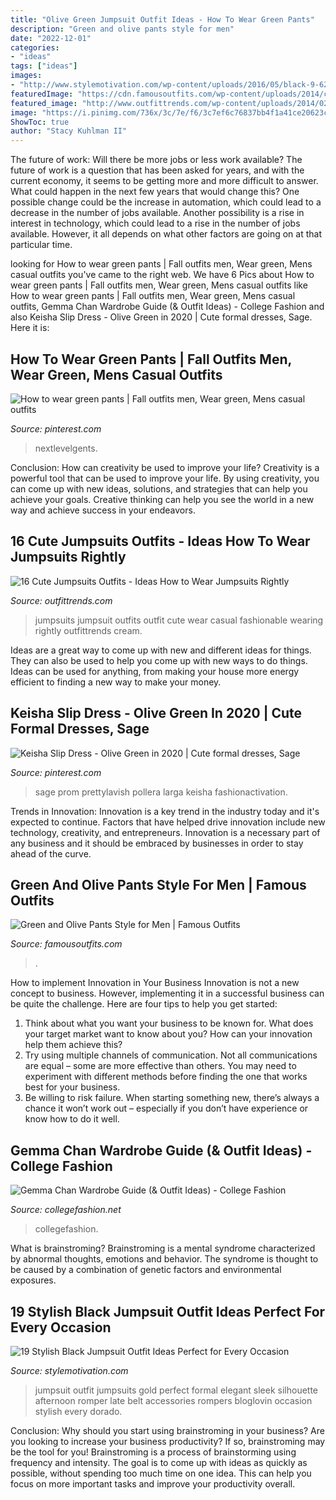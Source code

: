 ```yaml
---
title: "Olive Green Jumpsuit Outfit Ideas - How To Wear Green Pants"
description: "Green and olive pants style for men"
date: "2022-12-01"
categories:
- "ideas"
tags: ["ideas"]
images:
- "http://www.stylemotivation.com/wp-content/uploads/2016/05/black-9-620x930.jpg"
featuredImage: "https://cdn.famousoutfits.com/wp-content/uploads/2014/collections/green-olive-pants/olive-green-pants-11.jpg"
featured_image: "http://www.outfittrends.com/wp-content/uploads/2014/02/White-Jumpsuits-for-women.jpg"
image: "https://i.pinimg.com/736x/3c/7e/f6/3c7ef6c76837bb4f1a41ce20623c39ac.jpg"
ShowToc: true
author: "Stacy Kuhlman II"
---
```



The future of work: Will there be more jobs or less work available?
The future of work is a question that has been asked for years, and with the current economy, it seems to be getting more and more difficult to answer. What could happen in the next few years that would change this? One possible change could be the increase in automation, which could lead to a decrease in the number of jobs available. Another possibility is a rise in interest in technology, which could lead to a rise in the number of jobs available. However, it all depends on what other factors are going on at that particular time.

	

		
looking for How to wear green pants | Fall outfits men, Wear green, Mens casual outfits you've came to the right web. We have 6 Pics about How to wear green pants | Fall outfits men, Wear green, Mens casual outfits like How to wear green pants | Fall outfits men, Wear green, Mens casual outfits, Gemma Chan Wardrobe Guide (&amp; Outfit Ideas) - College Fashion and also Keisha Slip Dress - Olive Green in 2020 | Cute formal dresses, Sage. Here it is:
		
    
## How To Wear Green Pants | Fall Outfits Men, Wear Green, Mens Casual Outfits

<img loading=lazy src="https://i.pinimg.com/originals/22/a6/6c/22a66c03a2e90281f9d2f21abe142b30.jpg" onerror="this.onerror=null;this.src='https://tse3.mm.bing.net/th?id=OIP.4g_SjXRlgiKngGDNhnnhQwHaJ4&amp;pid=15.1';" alt="How to wear green pants | Fall outfits men, Wear green, Mens casual outfits">

_Source: pinterest.com_

>nextlevelgents. 

	

Conclusion: How can creativity be used to improve your life?
Creativity is a powerful tool that can be used to improve your life. By using creativity, you can come up with new ideas, solutions, and strategies that can help you achieve your goals. Creative thinking can help you see the world in a new way and achieve success in your endeavors.

    
## 16 Cute Jumpsuits Outfits - Ideas How To Wear Jumpsuits Rightly

<img loading=lazy src="http://www.outfittrends.com/wp-content/uploads/2014/02/White-Jumpsuits-for-women.jpg" onerror="this.onerror=null;this.src='https://tse1.mm.bing.net/th?id=OIP.LxbVt69C4YoANRiGrPPNQQHaLB&amp;pid=15.1';" alt="16 Cute Jumpsuits Outfits - Ideas How to Wear Jumpsuits Rightly">

_Source: outfittrends.com_

>jumpsuits jumpsuit outfits outfit cute wear casual fashionable wearing rightly outfittrends cream. 

	

Ideas are a great way to come up with new and different ideas for things. They can also be used to help you come up with new ways to do things. Ideas can be used for anything, from making your house more energy efficient to finding a new way to make your money.

    
## Keisha Slip Dress - Olive Green In 2020 | Cute Formal Dresses, Sage

<img loading=lazy src="https://i.pinimg.com/736x/3c/7e/f6/3c7ef6c76837bb4f1a41ce20623c39ac.jpg" onerror="this.onerror=null;this.src='https://tse3.mm.bing.net/th?id=OIP.DhYfk0Gf5X18xCc5uYL6ygHaL2&amp;pid=15.1';" alt="Keisha Slip Dress - Olive Green in 2020 | Cute formal dresses, Sage">

_Source: pinterest.com_

>sage prom prettylavish pollera larga keisha fashionactivation. 

	

Trends in Innovation:
Innovation is a key trend in the industry today and it's expected to continue. Factors that have helped drive innovation include new technology, creativity, and entrepreneurs. Innovation is a necessary part of any business and it should be embraced by businesses in order to stay ahead of the curve.

    
## Green And Olive Pants Style For Men | Famous Outfits

<img loading=lazy src="https://cdn.famousoutfits.com/wp-content/uploads/2014/collections/green-olive-pants/olive-green-pants-11.jpg" onerror="this.onerror=null;this.src='https://tse4.mm.bing.net/th?id=OIP.gUesccqv3gBXEEbEkRPVqAHaMY&amp;pid=15.1';" alt="Green and Olive Pants Style for Men | Famous Outfits">

_Source: famousoutfits.com_

>. 

	

How to implement Innovation in Your Business
Innovation is not a new concept to business. However, implementing it in a successful business can be quite the challenge. Here are four tips to help you get started: 
1. Think about what you want your business to be known for. What does your target market want to know about you? How can your innovation help them achieve this? 
2. Try using multiple channels of communication. Not all communications are equal – some are more effective than others. You may need to experiment with different methods before finding the one that works best for your business. 
3. Be willing to risk failure. When starting something new, there’s always a chance it won’t work out – especially if you don’t have experience or know how to do it well.

    
## Gemma Chan Wardrobe Guide (&amp; Outfit Ideas) - College Fashion

<img loading=lazy src="https://www.collegefashion.net/wp-content/uploads/2019/04/gemma-chan-1024x1024.jpg" onerror="this.onerror=null;this.src='https://tse4.mm.bing.net/th?id=OIP.BPZHsimUUWB0A32mDd3F2AHaHa&amp;pid=15.1';" alt="Gemma Chan Wardrobe Guide (&amp; Outfit Ideas) - College Fashion">

_Source: collegefashion.net_

>collegefashion. 

	

What is brainstroming?
Brainstroming is a mental syndrome characterized by abnormal thoughts, emotions and behavior. The syndrome is thought to be caused by a combination of genetic factors and environmental exposures.

    
## 19 Stylish Black Jumpsuit Outfit Ideas Perfect For Every Occasion

<img loading=lazy src="http://www.stylemotivation.com/wp-content/uploads/2016/05/black-9-620x930.jpg" onerror="this.onerror=null;this.src='https://tse1.mm.bing.net/th?id=OIP.yVC8h-EcRMrZ1Szb1Ud7cQHaLH&amp;pid=15.1';" alt="19 Stylish Black Jumpsuit Outfit Ideas Perfect for Every Occasion">

_Source: stylemotivation.com_

>jumpsuit outfit jumpsuits gold perfect formal elegant sleek silhouette afternoon romper late belt accessories rompers bloglovin occasion stylish every dorado. 

	

Conclusion: Why should you start using brainstroming in your business?
Are you looking to increase your business productivity? If so, brainstroming may be the tool for you! Brainstroming is a process of brainstorming using frequency and intensity. The goal is to come up with ideas as quickly as possible, without spending too much time on one idea. This can help you focus on more important tasks and improve your productivity overall.

